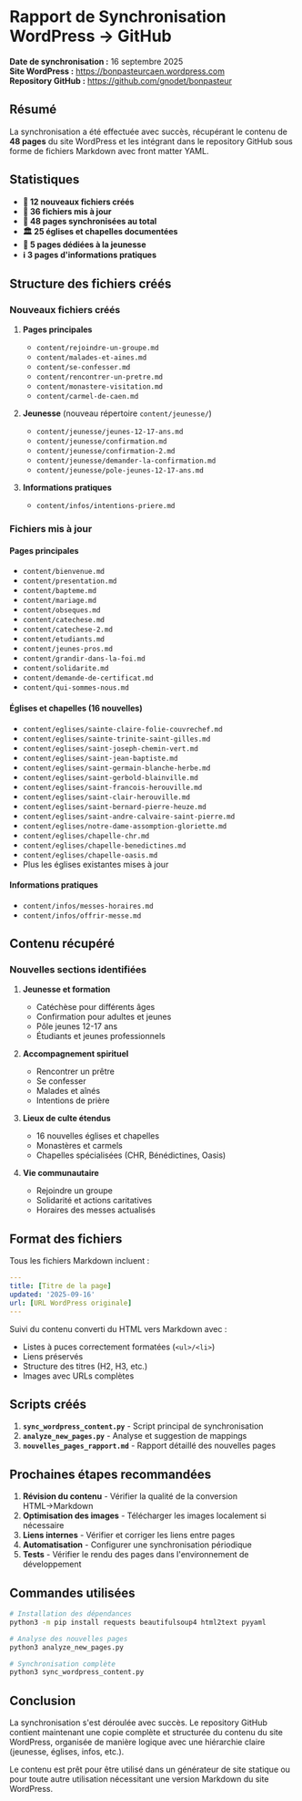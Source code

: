 # Rapport de Synchronisation WordPress → GitHub

**Date de synchronisation :** 16 septembre 2025  
**Site WordPress :** https://bonpasteurcaen.wordpress.com  
**Repository GitHub :** https://github.com/gnodet/bonpasteur

## Résumé

La synchronisation a été effectuée avec succès, récupérant le contenu de **48 pages** du site WordPress et les intégrant dans le repository GitHub sous forme de fichiers Markdown avec front matter YAML.

## Statistiques

- **📝 12 nouveaux fichiers créés**
- **🔄 36 fichiers mis à jour**
- **📄 48 pages synchronisées au total**
- **🏛️ 25 églises et chapelles documentées**
- **👥 5 pages dédiées à la jeunesse**
- **ℹ️ 3 pages d'informations pratiques**

## Structure des fichiers créés

### Nouveaux fichiers créés

1. **Pages principales**
   - `content/rejoindre-un-groupe.md`
   - `content/malades-et-aines.md`
   - `content/se-confesser.md`
   - `content/rencontrer-un-pretre.md`
   - `content/monastere-visitation.md`
   - `content/carmel-de-caen.md`

2. **Jeunesse** (nouveau répertoire `content/jeunesse/`)
   - `content/jeunesse/jeunes-12-17-ans.md`
   - `content/jeunesse/confirmation.md`
   - `content/jeunesse/confirmation-2.md`
   - `content/jeunesse/demander-la-confirmation.md`
   - `content/jeunesse/pole-jeunes-12-17-ans.md`

3. **Informations pratiques**
   - `content/infos/intentions-priere.md`

### Fichiers mis à jour

#### Pages principales
- `content/bienvenue.md`
- `content/presentation.md`
- `content/bapteme.md`
- `content/mariage.md`
- `content/obseques.md`
- `content/catechese.md`
- `content/catechese-2.md`
- `content/etudiants.md`
- `content/jeunes-pros.md`
- `content/grandir-dans-la-foi.md`
- `content/solidarite.md`
- `content/demande-de-certificat.md`
- `content/qui-sommes-nous.md`

#### Églises et chapelles (16 nouvelles)
- `content/eglises/sainte-claire-folie-couvrechef.md`
- `content/eglises/sainte-trinite-saint-gilles.md`
- `content/eglises/saint-joseph-chemin-vert.md`
- `content/eglises/saint-jean-baptiste.md`
- `content/eglises/saint-germain-blanche-herbe.md`
- `content/eglises/saint-gerbold-blainville.md`
- `content/eglises/saint-francois-herouville.md`
- `content/eglises/saint-clair-herouville.md`
- `content/eglises/saint-bernard-pierre-heuze.md`
- `content/eglises/saint-andre-calvaire-saint-pierre.md`
- `content/eglises/notre-dame-assomption-gloriette.md`
- `content/eglises/chapelle-chr.md`
- `content/eglises/chapelle-benedictines.md`
- `content/eglises/chapelle-oasis.md`
- Plus les églises existantes mises à jour

#### Informations pratiques
- `content/infos/messes-horaires.md`
- `content/infos/offrir-messe.md`

## Contenu récupéré

### Nouvelles sections identifiées

1. **Jeunesse et formation**
   - Catéchèse pour différents âges
   - Confirmation pour adultes et jeunes
   - Pôle jeunes 12-17 ans
   - Étudiants et jeunes professionnels

2. **Accompagnement spirituel**
   - Rencontrer un prêtre
   - Se confesser
   - Malades et aînés
   - Intentions de prière

3. **Lieux de culte étendus**
   - 16 nouvelles églises et chapelles
   - Monastères et carmels
   - Chapelles spécialisées (CHR, Bénédictines, Oasis)

4. **Vie communautaire**
   - Rejoindre un groupe
   - Solidarité et actions caritatives
   - Horaires des messes actualisés

## Format des fichiers

Tous les fichiers Markdown incluent :

```yaml
---
title: [Titre de la page]
updated: '2025-09-16'
url: [URL WordPress originale]
---
```

Suivi du contenu converti du HTML vers Markdown avec :
- Listes à puces correctement formatées (`<ul>/<li>`)
- Liens préservés
- Structure des titres (H2, H3, etc.)
- Images avec URLs complètes

## Scripts créés

1. **`sync_wordpress_content.py`** - Script principal de synchronisation
2. **`analyze_new_pages.py`** - Analyse et suggestion de mappings
3. **`nouvelles_pages_rapport.md`** - Rapport détaillé des nouvelles pages

## Prochaines étapes recommandées

1. **Révision du contenu** - Vérifier la qualité de la conversion HTML→Markdown
2. **Optimisation des images** - Télécharger les images localement si nécessaire
3. **Liens internes** - Vérifier et corriger les liens entre pages
4. **Automatisation** - Configurer une synchronisation périodique
5. **Tests** - Vérifier le rendu des pages dans l'environnement de développement

## Commandes utilisées

```bash
# Installation des dépendances
python3 -m pip install requests beautifulsoup4 html2text pyyaml

# Analyse des nouvelles pages
python3 analyze_new_pages.py

# Synchronisation complète
python3 sync_wordpress_content.py
```

## Conclusion

La synchronisation s'est déroulée avec succès. Le repository GitHub contient maintenant une copie complète et structurée du contenu du site WordPress, organisée de manière logique avec une hiérarchie claire (jeunesse, églises, infos, etc.).

Le contenu est prêt pour être utilisé dans un générateur de site statique ou pour toute autre utilisation nécessitant une version Markdown du site WordPress.
